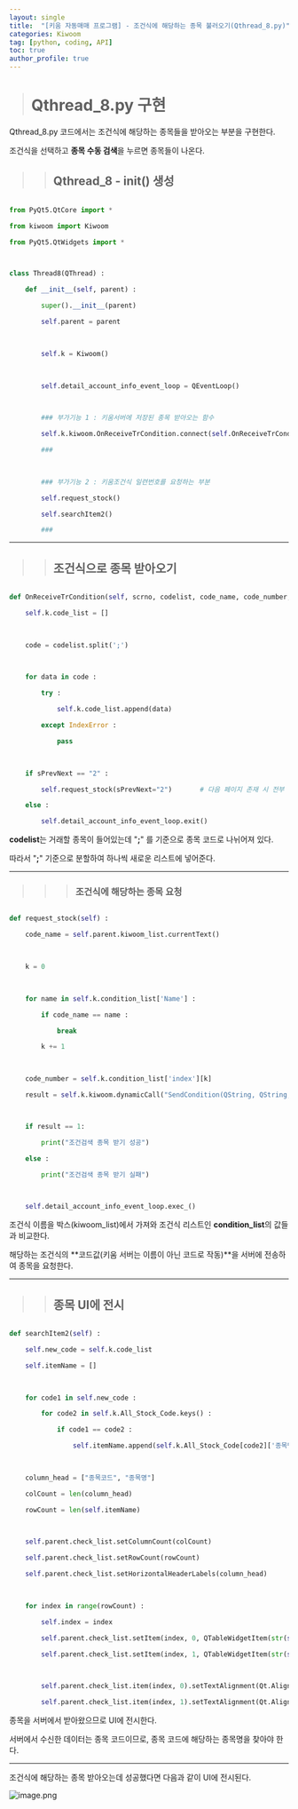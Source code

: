 ```yaml
---
layout: single
title:  "[키움 자동매매 프로그램] - 조건식에 해당하는 종목 불러오기(Qthread_8.py)"
categories: Kiwoom
tag: [python, coding, API]
toc: true
author_profile: true
---
```


<head>
  <style>
    table.dataframe {
      white-space: normal;
      width: 100%;
      height: 240px;
      display: block;
      overflow: auto;
      font-family: Arial, sans-serif;
      font-size: 0.9rem;
      line-height: 20px;
      text-align: center;
      border: 0px !important;
    }

    table.dataframe th {
      text-align: center;
      font-weight: bold;
      padding: 8px;
    }

    table.dataframe td {
      text-align: center;
      padding: 8px;
    }

    table.dataframe tr:hover {
      background: #b8d1f3; 
    }

    .output_prompt {
      overflow: auto;
      font-size: 0.9rem;
      line-height: 1.45;
      border-radius: 0.3rem;
      -webkit-overflow-scrolling: touch;
      padding: 0.8rem;
      margin-top: 0;
      margin-bottom: 15px;
      font: 1rem Consolas, "Liberation Mono", Menlo, Courier, monospace;
      color: $code-text-color;
      border: solid 1px $border-color;
      border-radius: 0.3rem;
      word-break: normal;
      white-space: pre;
    }

  .dataframe tbody tr th:only-of-type {
      vertical-align: middle;
  }

  .dataframe tbody tr th {
      vertical-align: top;
  }

  .dataframe thead th {
      text-align: center !important;
      padding: 8px;
  }

  .page__content p {
      margin: 0 0 0px !important;
  }

  .page__content p > strong {
    font-size: 0.8rem !important;
  }

  </style>
</head>


> # Qthread_8.py 구현


Qthread_8.py 코드에서는 조건식에 해당하는 종목들을 받아오는 부분을 구현한다.



조건식을 선택하고 **종목 수동 검색**을 누르면 종목들이 나온다.


>> ## Qthread_8 - init() 생성


```python

from PyQt5.QtCore import *

from kiwoom import Kiwoom

from PyQt5.QtWidgets import *



class Thread8(QThread) :

    def __init__(self, parent) :

        super().__init__(parent)

        self.parent = parent

        

        self.k = Kiwoom()

        

        self.detail_account_info_event_loop = QEventLoop()

        

        ### 부가기능 1 : 키움서버에 저장된 종목 받아오는 함수

        self.k.kiwoom.OnReceiveTrCondition.connect(self.OnReceiveTrCondition)

        ###

        

        ### 부가기능 2 : 키움조건식 일련번호를 요청하는 부분

        self.request_stock()

        self.searchItem2()

        ###

```



***


>> ## 조건식으로 종목 받아오기


```python

def OnReceiveTrCondition(self, scrno, codelist, code_name, code_number, sPrevNext) :

    self.k.code_list = []

    

    code = codelist.split(';')

    

    for data in code :

        try :

            self.k.code_list.append(data)

        except IndexError :

            pass

    

    if sPrevNext == "2" :

        self.request_stock(sPrevNext="2")       # 다음 페이지 존재 시 전부 검색

    else :

        self.detail_account_info_event_loop.exit()

```



**codelist**는 거래할 종목이 들어있는데 "**;**" 를 기준으로 종목 코드로 나뉘어져 있다.



따라서 "**;**" 기준으로 분할하여 하나씩 새로운 리스트에 넣어준다.



***


>>> ### 조건식에 해당하는 종목 요청


```python

def request_stock(self) :

    code_name = self.parent.kiwoom_list.currentText()

    

    k = 0

    

    for name in self.k.condition_list['Name'] :

        if code_name == name :

            break

        k += 1

        

    code_number = self.k.condition_list['index'][k]

    result = self.k.kiwoom.dynamicCall("SendCondition(QString, QString, int, int)", "0150", str(code_name), str(code_number), 0)        # 조건식 요청하기



    if result == 1:

        print("조건검색 종목 받기 성공")

    else :

        print("조건검색 종목 받기 실패")

        

    self.detail_account_info_event_loop.exec_()

```



조건식 이름을 박스(kiwoom_list)에서 가져와 조건식 리스트인 **condition_list**의 값들과 비교한다.



해당하는 조건식의 **코드값(키움 서버는 이름이 아닌 코드로 작동)**을 서버에 전송하여 종목을 요청한다.



***


>> ## 종목 UI에 전시


```python

def searchItem2(self) :

    self.new_code = self.k.code_list

    self.itemName = []

    

    for code1 in self.new_code :

        for code2 in self.k.All_Stock_Code.keys() :

            if code1 == code2 :

                self.itemName.append(self.k.All_Stock_Code[code2]['종목명'])

                

    column_head = ["종목코드", "종목명"]

    colCount = len(column_head)

    rowCount = len(self.itemName)

    

    self.parent.check_list.setColumnCount(colCount)

    self.parent.check_list.setRowCount(rowCount)

    self.parent.check_list.setHorizontalHeaderLabels(column_head)

    

    for index in range(rowCount) :

        self.index = index

        self.parent.check_list.setItem(index, 0, QTableWidgetItem(str(self.new_code[index])))

        self.parent.check_list.setItem(index, 1, QTableWidgetItem(str(self.itemName[index])))

        

        self.parent.check_list.item(index, 0).setTextAlignment(Qt.AlignVCenter | Qt.AlignRight)

        self.parent.check_list.item(index, 1).setTextAlignment(Qt.AlignVCenter | Qt.AlignRight)

```



종목을 서버에서 받아왔으므로 UI에 전시한다.



서버에서 수신한 데이터는 종목 코드이므로, 종목 코드에 해당하는 종목명을 찾아야 한다.



***



조건식에 해당하는 종목 받아오는데 성공했다면 다음과 같이 UI에 전시된다.



![image.png](https://github.com/lIllIlIIIll/Leeinformation.github.io/blob/master/_posts/image/조건식_종목_받아오기.PNG?raw=true)

